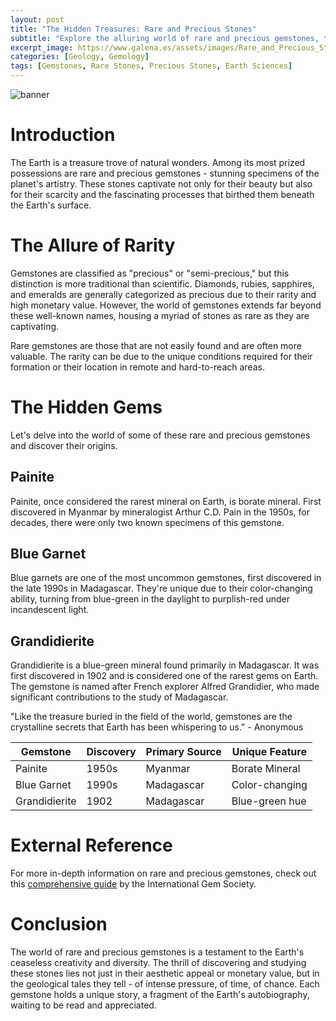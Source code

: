 ```yaml
---
layout: post
title: "The Hidden Treasures: Rare and Precious Stones"
subtitle: "Explore the alluring world of rare and precious gemstones, their origins, and their astonishing value."
excerpt_image: https://www.galena.es/assets/images/Rare_and_Precious_Stones.png
categories: [Geology, Gemology]
tags: [Gemstones, Rare Stones, Precious Stones, Earth Sciences]
---
```


![banner](https://www.galena.es/assets/images/Rare_and_Precious_Stones.png "A stunning display of rare and precious stones, including emeralds, rubies, and sapphires, set against a geological map highlighting their origins. The image showcases the beauty and diversity of gemstones, appealing to geology enthusiasts and earth science readers.")

# Introduction

The Earth is a treasure trove of natural wonders. Among its most prized possessions are rare and precious gemstones - stunning specimens of the planet's artistry. These stones captivate not only for their beauty but also for their scarcity and the fascinating processes that birthed them beneath the Earth's surface. 


# The Allure of Rarity

Gemstones are classified as "precious" or "semi-precious," but this distinction is more traditional than scientific. Diamonds, rubies, sapphires, and emeralds are generally categorized as precious due to their rarity and high monetary value. However, the world of gemstones extends far beyond these well-known names, housing a myriad of stones as rare as they are captivating.

Rare gemstones are those that are not easily found and are often more valuable. The rarity can be due to the unique conditions required for their formation or their location in remote and hard-to-reach areas. 

# The Hidden Gems

Let's delve into the world of some of these rare and precious gemstones and discover their origins.

## Painite

Painite, once considered the rarest mineral on Earth, is borate mineral. First discovered in Myanmar by mineralogist Arthur C.D. Pain in the 1950s, for decades, there were only two known specimens of this gemstone.

## Blue Garnet

Blue garnets are one of the most uncommon gemstones, first discovered in the late 1990s in Madagascar. They're unique due to their color-changing ability, turning from blue-green in the daylight to purplish-red under incandescent light.

## Grandidierite

Grandidierite is a blue-green mineral found primarily in Madagascar. It was first discovered in 1902 and is considered one of the rarest gems on Earth. The gemstone is named after French explorer Alfred Grandidier, who made significant contributions to the study of Madagascar.

"Like the treasure buried in the field of the world, gemstones are the crystalline secrets that Earth has been whispering to us." - Anonymous

| Gemstone | Discovery | Primary Source | Unique Feature |
|----------|-----------|----------------|----------------|
| Painite  | 1950s     | Myanmar        | Borate Mineral |
| Blue Garnet | 1990s | Madagascar | Color-changing |
| Grandidierite | 1902 | Madagascar | Blue-green hue |

# External Reference

For more in-depth information on rare and precious gemstones, check out this [comprehensive guide](https://www.gemsociety.org/article/rare-gemstones/) by the International Gem Society.

# Conclusion

The world of rare and precious gemstones is a testament to the Earth's ceaseless creativity and diversity. The thrill of discovering and studying these stones lies not just in their aesthetic appeal or monetary value, but in the geological tales they tell - of intense pressure, of time, of chance. Each gemstone holds a unique story, a fragment of the Earth's autobiography, waiting to be read and appreciated.